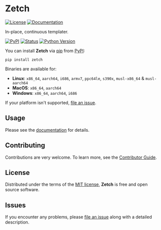 
# Zetch

[![License](https://img.shields.io/badge/License-MIT-green.svg)][license]
[![Documentation](https://img.shields.io/badge/Documentation-8A2BE2)](https://zakstucke.github.io/zetch)

[license]: https://github.com/zakstucke/zetch/blob/main/LICENSE.md

In-place, continuous templater.







[![PyPI](https://img.shields.io/pypi/v/zetch.svg)][pypi status]
[![Status](https://img.shields.io/pypi/status/zetch.svg)][pypi status]
[![Python Version](https://img.shields.io/pypi/pyversions/zetch)][pypi status]

[pypi status]: https://pypi.org/project/zetch/

You can install **Zetch** via [pip](https://pip.pypa.io/) from [PyPI](https://pypi.org/):

```console
pip install zetch
```

Binaries are available for:

* **Linux**: `x86_64`, `aarch64`, `i686`, `armv7`, `ppc64le`, `s390x`,  `musl-x86_64` & `musl-aarch64`
* **MacOS**: `x86_64`, `aarch64`
* **Windows**: `x86_64`, `aarch64`, `i686`

If your platform isn't supported, [file an issue](https://github.com/zakstucke/zetch/issues).



## Usage

Please see the [documentation](https://zakstucke.github.io/zetch) for details.

## Contributing

Contributions are very welcome.
To learn more, see the [Contributor Guide](CONTRIBUTING.md).

## License

Distributed under the terms of the [MIT license](LICENSE.md),
**Zetch** is free and open source software.

## Issues

If you encounter any problems,
please [file an issue](https://github.com/zakstucke/zetch/issues) along with a detailed description.
